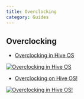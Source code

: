 ```yaml
---
title: Overclocking
category: Guides
---
```


## Overclocking
- <a href="https://www.youtube.com/watch?v=1BcRnR6zRBA">Overclocking in Hive OS</a>

<a href="http://www.youtube.com/watch?feature=player_embedded&v=1BcRnR6zRBA
" target="_blank"><img src="http://img.youtube.com/vi/1BcRnR6zRBA/0.jpg"
alt="Overclocking in Hive OS"></a>

- <a href="https://www.youtube.com/watch?v=i4j5-hMg5RM">Overclocking on Hive OS!</a>

<a href="http://www.youtube.com/watch?feature=player_embedded&v=i4j5-hMg5RM
" target="_blank"><img src="http://img.youtube.com/vi/i4j5-hMg5RM/0.jpg"
alt="Overclocking in Hive OS!"></a>
